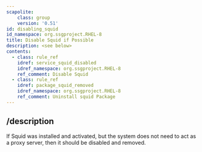 ```yaml
---
scapolite:
    class: group
    version: '0.51'
id: disabling_squid
id_namespace: org.ssgproject.RHEL-8
title: Disable Squid if Possible
description: <see below>
contents:
  - class: rule_ref
    idref: service_squid_disabled
    idref_namespace: org.ssgproject.RHEL-8
    ref_comment: Disable Squid
  - class: rule_ref
    idref: package_squid_removed
    idref_namespace: org.ssgproject.RHEL-8
    ref_comment: Uninstall squid Package
---
```



## /description

If
Squid was installed and activated, but the system does not need to act
as a proxy server, then it should be disabled and removed.
